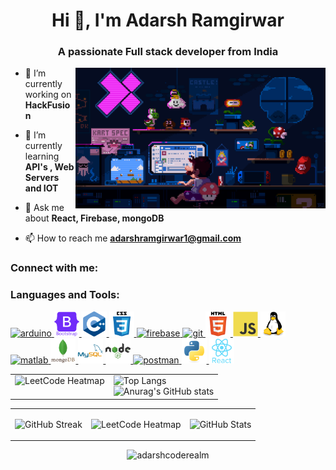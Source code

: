 
<h1 align="center">Hi 👋, I'm Adarsh Ramgirwar</h1>
<h3 align="center">A passionate Full stack developer from India</h3>
<img align="right" alt="coding" width="400" src="mario-animated.gif">

- 🔭 I’m currently working on **HackFusion**

- 🌱 I’m currently learning **API's , Web Servers and IOT**

- 💬 Ask me about **React, Firebase, mongoDB**

- 📫 How to reach me **adarshramgirwar1@gmail.com**

<h3 align="left">Connect with me:</h3>


<h3 align="left">Languages and Tools:</h3>
<p align="left"> 
  <a href="https://www.arduino.cc/" target="_blank" rel="noreferrer"> <img src="https://cdn.worldvectorlogo.com/logos/arduino-1.svg" alt="arduino" width="40" height="40"/>
  </a>
  <a href="https://getbootstrap.com" target="_blank" rel="noreferrer"> 
    <img src="https://raw.githubusercontent.com/devicons/devicon/master/icons/bootstrap/bootstrap-plain-wordmark.svg" alt="bootstrap" width="40" height="40"/> </a> <a href="https://www.w3schools.com/cpp/" target="_blank" rel="noreferrer"> 
      <img src="https://raw.githubusercontent.com/devicons/devicon/master/icons/cplusplus/cplusplus-original.svg" alt="cplusplus" width="40" height="40"/> </a> <a href="https://www.w3schools.com/css/" target="_blank" rel="noreferrer"> <img src="https://raw.githubusercontent.com/devicons/devicon/master/icons/css3/css3-original-wordmark.svg" alt="css3" width="40" height="40"/> </a> <a href="https://firebase.google.com/" target="_blank" rel="noreferrer"> <img src="https://www.vectorlogo.zone/logos/firebase/firebase-icon.svg" alt="firebase" width="40" height="40"/> </a> <a href="https://git-scm.com/" target="_blank" rel="noreferrer"> <img src="https://www.vectorlogo.zone/logos/git-scm/git-scm-icon.svg" alt="git" width="40" height="40"/> </a> <a href="https://www.w3.org/html/" target="_blank" rel="noreferrer"> <img src="https://raw.githubusercontent.com/devicons/devicon/master/icons/html5/html5-original-wordmark.svg" alt="html5" width="40" height="40"/> </a> <a href="https://developer.mozilla.org/en-US/docs/Web/JavaScript" target="_blank" rel="noreferrer"> <img src="https://raw.githubusercontent.com/devicons/devicon/master/icons/javascript/javascript-original.svg" alt="javascript" width="40" height="40"/> </a> <a href="https://www.linux.org/" target="_blank" rel="noreferrer"> <img src="https://raw.githubusercontent.com/devicons/devicon/master/icons/linux/linux-original.svg" alt="linux" width="40" height="40"/> </a> <a href="https://www.mathworks.com/" target="_blank" rel="noreferrer"> <img src="https://upload.wikimedia.org/wikipedia/commons/2/21/Matlab_Logo.png" alt="matlab" width="40" height="40"/> </a> <a href="https://www.mongodb.com/" target="_blank" rel="noreferrer"> <img src="https://raw.githubusercontent.com/devicons/devicon/master/icons/mongodb/mongodb-original-wordmark.svg" alt="mongodb" width="40" height="40"/> </a> <a href="https://www.mysql.com/" target="_blank" rel="noreferrer"> <img src="https://raw.githubusercontent.com/devicons/devicon/master/icons/mysql/mysql-original-wordmark.svg" alt="mysql" width="40" height="40"/> </a> <a href="https://nodejs.org" target="_blank" rel="noreferrer"> <img src="https://raw.githubusercontent.com/devicons/devicon/master/icons/nodejs/nodejs-original-wordmark.svg" alt="nodejs" width="40" height="40"/> </a> <a href="https://postman.com" target="_blank" rel="noreferrer"> <img src="https://www.vectorlogo.zone/logos/getpostman/getpostman-icon.svg" alt="postman" width="40" height="40"/> </a> <a href="https://www.python.org" target="_blank" rel="noreferrer"> <img src="https://raw.githubusercontent.com/devicons/devicon/master/icons/python/python-original.svg" alt="python" width="40" height="40"/> </a> <a href="https://reactjs.org/" target="_blank" rel="noreferrer"> <img src="https://raw.githubusercontent.com/devicons/devicon/master/icons/react/react-original-wordmark.svg" alt="react" width="40" height="40"/> </a> </p>
      

<table>
  <tr>
    <td valign="top">
      <img src="https://leetcard.jacoblin.cool/AdarshCodeRealm?ext=heatmap" alt="LeetCode Heatmap">
    </td>
    <td valign="top">
      <img src="https://github-readme-stats.vercel.app/api/top-langs/?username=AdarshCodeRealm&layout=compact&theme=dark" alt="Top Langs">
      <br>
      <img src="https://github-readme-stats.vercel.app/api/?username=AdarshCodeRealm&show_icons=true&theme=radical" alt="Anurag's GitHub stats">
    </td>
  </tr>
</table>

<table>
  <tr>
    <td>
      <p align="center">
        <img src="https://github-readme-streak-stats.herokuapp.com/?user=adarshcoderealm&theme=dark" alt="GitHub Streak" />
      </p>
    </td>
    <td>
      <p align="center">
        <img src="https://leetcard.jacoblin.cool/AdarshCodeRealm?ext=heatmap" alt="LeetCode Heatmap" />
      </p>
    </td>
    <td>
      <p align="center">
        <img src="https://github-readme-stats.vercel.app/api/?username=AdarshCodeRealm&show_icons=true&theme=radical" alt="GitHub Stats" />
      </p>
    </td>
  </tr>
</table>

<p align="center">
  <img src="https://github-readme-streak-stats.herokuapp.com/?user=adarshcoderealm&theme=dark" alt="adarshcoderealm" />
</p>
